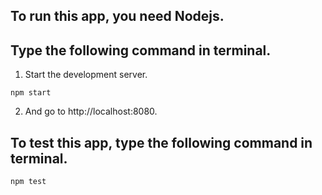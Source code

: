 ## To run this app, you need Nodejs.
## Type the following command in terminal.

1.	Start the development server.
```
npm start
```

2. And go to http://localhost:8080.


## To test this app, type the following command in terminal.

```
npm test
```
